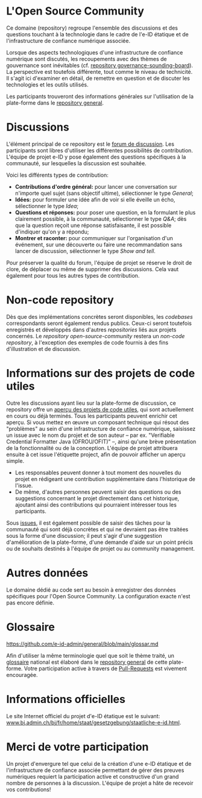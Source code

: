 # L'Open Source Community
Ce domaine (repository) regroupe l'ensemble des discussions et des questions touchant à la technologie dans le cadre de l'e-ID étatique et de l'infrastructure de confiance numérique associée.

Lorsque des aspects technologiques d'une infrastructure de confiance numérique sont discutés, les recoupements avec des thèmes de gouvernance sont inévitables (cf. [repository governance-sounding-board](https://github.com/e-id-admin/governance-sounding-board)). La perspective est toutefois différente, tout comme le niveau de technicité. Il s'agit ici d'examiner en détail, de remettre en question et de discuter les technologies et les outils utilisés.

Les participants trouveront des informations générales sur l'utilisation de la plate-forme dans le [repository general](https://github.com/e-id-admin/general).

# Discussions
L'élément principal de ce repository est le [forum de discussion](https://github.com/e-id-admin/open-source-community/discussions). Les participants sont libres d'utiliser les différentes possibilités de contribution. L'équipe de projet e-ID y pose également des questions spécifiques à la communauté, sur lesquelles la discussion est souhaitée.

Voici les différents types de contribution:  
*	**Contributions d'ordre général:** pour lancer une conversation sur n'importe quel sujet (sans objectif ultime), sélectionner le type *General*;
*	**Idées:** pour formuler une idée afin de voir si elle éveille un écho, sélectionner le type *Idea*;
*	**Questions et réponses:** pour poser une question, en la formulant le plus clairement possible, à la communauté, sélectionner le type *Q&A*; dès que la question reçoit une réponse satisfaisante, il est possible d'indiquer qu'on y a répondu;
*	**Montrer et raconter:** pour communiquer sur l'organisation d'un événement, sur une découverte ou faire une recommandation sans lancer de discussion, sélectionner le type *Show and tell*.

Pour préserver la qualité du forum, l'équipe de projet se réserve le droit de clore, de déplacer ou même de supprimer des discussions. Cela vaut également pour tous les autres types de contribution.

# Non-code repository
Dès que des implémentations concrètes seront disponibles, les *codebases* correspondants seront également rendus publics. Ceux-ci seront toutefois enregistrés et développés dans d'autres *repositories* liés aux projets concernés. Le *repository open-source-community* restera un *non-code repository*, à l'exception des exemples de code fournis à des fins d'illustration et de discussion.

# Informations sur des projets de code utiles
Outre les discussions ayant lieu sur la plate-forme de discussion, ce repository offre un [aperçu des projets de code utiles](https://github.com/e-id-admin/open-source-community/issues?q=is%3Aopen+is%3Aissue+label%3Aproject), qui sont actuellement en cours ou déjà terminés. Tous les participants peuvent enrichir cet aperçu. Si vous mettez en œuvre un composant technique qui résout des "problèmes" au sein d'une infrastructure de confiance numérique, saisissez un issue avec le nom du projet et de son auteur – par ex. "Verifiable Credential Formatter Java (OFROU/OFIT)" –, ainsi qu'une brève présentation de la fonctionnalité ou de la conception. L'équipe de projet attribuera ensuite à cet issue l'étiquette project, afin de pouvoir afficher un aperçu simple.

*	Les responsables peuvent donner à tout moment des nouvelles du projet en rédigeant une contribution supplémentaire dans l'historique de l'issue.
*	De même, d'autres personnes peuvent saisir des questions ou des suggestions concernant le projet directement dans cet historique, ajoutant ainsi des contributions qui pourraient intéresser tous les participants.

Sous [issues](https://github.com/e-id-admin/open-source-community/issues), il est également possible de saisir des tâches pour la communauté qui sont déjà concrètes et qui ne devraient pas être traitées sous la forme d'une discussion; il peut s'agir d'une suggestion d'amélioration de la plate-forme, d'une demande d'aide sur un point précis ou de souhaits destinés à l'équipe de projet ou au community management.

# Autres données
Le domaine dédié au code sert au besoin à enregistrer des données spécifiques pour l'Open Source Community. La configuration exacte n'est pas encore définie.

# Glossaire
https://github.com/e-id-admin/general/blob/main/glossar.md

Afin d'utiliser la même terminologie quel que soit le thème traité, un [glossaire](https://github.com/e-id-admin/general/blob/main/glossar.md) national est élaboré dans le [repository general](https://github.com/e-id-admin/general) de cette plate-forme. Votre participation active à travers de [Pull-Requests](https://docs.github.com/en/pull-requests/collaborating-with-pull-requests) est vivement encouragée.

# Informations officielles
Le site Internet officiel du projet d'e-ID étatique est le suivant:  
www.bj.admin.ch/bj/fr/home/staat/gesetzgebung/staatliche-e-id.html.

# Merci de votre participation
Un projet d'envergure tel que celui de la création d'une e-ID étatique et de l'infrastructure de confiance associée permettant de gérer des preuves numériques requiert la participation active et constructive d'un grand nombre de personnes à la discussion. L'équipe de projet a hâte de recevoir vos contributions!
